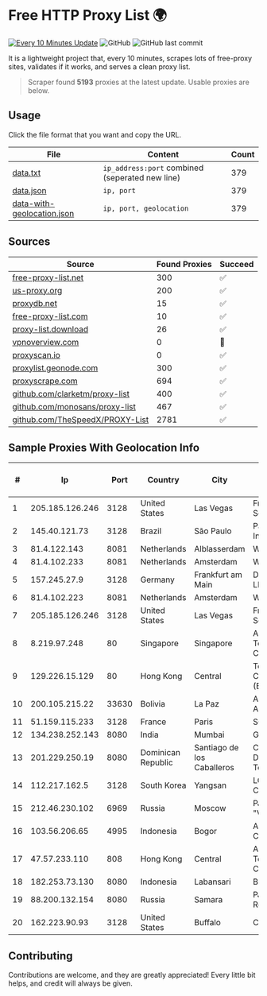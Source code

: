 
# Free HTTP Proxy List 🌍

[![Every 10 Minutes Update](https://github.com/mertguvencli/http-proxy-list/actions/workflows/main.yml/badge.svg?branch=main)](https://github.com/mertguvencli/http-proxy-list/actions/workflows/main.yml)
![GitHub](https://img.shields.io/github/license/mertguvencli/http-proxy-list)
![GitHub last commit](https://img.shields.io/github/last-commit/mertguvencli/http-proxy-list)

It is a lightweight project that, every 10 minutes, scrapes lots of free-proxy sites, validates if it works, and serves a clean proxy list.


> Scraper found **5193** proxies at the latest update. Usable proxies are below.

## Usage

Click the file format that you want and copy the URL.


|File|Content|Count|
|----|-------|-----|
|[data.txt](https://raw.githubusercontent.com/mertguvencli/http-proxy-list/main/proxy-list/data.txt)|`ip_address:port` combined (seperated new line)|379|
|[data.json](https://raw.githubusercontent.com/mertguvencli/http-proxy-list/main/proxy-list/data.json)|`ip, port`|379|
|[data-with-geolocation.json](https://raw.githubusercontent.com/mertguvencli/http-proxy-list/main/proxy-list/data-with-geolocation.json)|`ip, port, geolocation`|379|

## Sources

|Source|Found Proxies|Succeed|
|------|-------------|-------|
|[free-proxy-list.net](https://free-proxy-list.net)|300|✅|
|[us-proxy.org](https://www.us-proxy.org)|200|✅|
|[proxydb.net](http://proxydb.net)|15|✅|
|[free-proxy-list.com](https://free-proxy-list.com/?page=&port=&type%5B%5D=http&type%5B%5D=https&up_time=0&search=Search)|10|✅|
|[proxy-list.download](https://www.proxy-list.download/HTTP)|26|✅|
|[vpnoverview.com](https://vpnoverview.com/privacy/anonymous-browsing/free-proxy-servers)|0|🚫|
|[proxyscan.io](https://www.proxyscan.io)|0|✅|
|[proxylist.geonode.com](https://proxylist.geonode.com/api/proxy-list?limit=300&page=1&sort_by=lastChecked&sort_type=desc&protocols=http,https)|300|✅|
|[proxyscrape.com](https://api.proxyscrape.com/v2/?request=displayproxies&protocol=http&timeout=10000&country=all&ssl=all&anonymity=all)|694|✅|
|[github.com/clarketm/proxy-list](https://raw.githubusercontent.com/clarketm/proxy-list/master/proxy-list-raw.txt)|400|✅|
|[github.com/monosans/proxy-list](https://raw.githubusercontent.com/monosans/proxy-list/main/proxies/http.txt)|467|✅|
|[github.com/TheSpeedX/PROXY-List](https://raw.githubusercontent.com/TheSpeedX/PROXY-List/master/http.txt)|2781|✅|


## Sample Proxies With Geolocation Info

|#|Ip|Port|Country|City|Internet Service Provider|
|-|--|----|-------|----|-------------------------|
|1|205.185.126.246|3128|United States|Las Vegas|FranTech Solutions|
|2|145.40.121.73|3128|Brazil|São Paulo|Packet Host, Inc.|
|3|81.4.122.143|8081|Netherlands|Alblasserdam|WeservIT|
|4|81.4.102.233|8081|Netherlands|Amsterdam|WeservIT|
|5|157.245.27.9|3128|Germany|Frankfurt am Main|DigitalOcean, LLC|
|6|81.4.102.223|8081|Netherlands|Amsterdam|WeservIT|
|7|205.185.126.246|3128|United States|Las Vegas|FranTech Solutions|
|8|8.219.97.248|80|Singapore|Singapore|Alibaba (US) Technology Co., Ltd.|
|9|129.226.15.129|80|Hong Kong|Central|Tencent Cloud Computing (Beijing) Co|
|10|200.105.215.22|33630|Bolivia|La Paz|AXS Bolivia S. A.|
|11|51.159.115.233|3128|France|Paris|SCALEWAY|
|12|134.238.252.143|8080|India|Mumbai|Google LLC|
|13|201.229.250.19|8080|Dominican Republic|Santiago de los Caballeros|Compañía Dominicana de Teléfonos S. A.|
|14|112.217.162.5|3128|South Korea|Yangsan|LG DACOM Corporation|
|15|212.46.230.102|6969|Russia|Moscow|PJSC "Vimpelcom"|
|16|103.56.206.65|4995|Indonesia|Bogor|Argon Data Communication|
|17|47.57.233.110|808|Hong Kong|Central|Alibaba (US) Technology Co., Ltd.|
|18|182.253.73.130|8080|Indonesia|Labansari|BIZNET|
|19|88.200.132.154|8080|Russia|Samara|PJSC Rostelecom|
|20|162.223.90.93|3128|United States|Buffalo|ColoUp|



## Contributing

Contributions are welcome, and they are greatly appreciated! Every
little bit helps, and credit will always be given.

